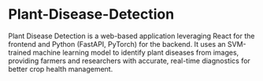 # Plant-Disease-Detection
Plant Disease Detection is a web-based application leveraging React for the frontend and Python (FastAPI, PyTorch) for the backend. It uses an SVM-trained machine learning model to identify plant diseases from images, providing farmers and researchers with accurate, real-time diagnostics for better crop health management.
